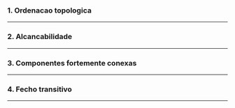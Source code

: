 ### 1. Ordenacao topologica

---
### 2. Alcancabilidade

---
### 3. Componentes fortemente conexas

---
### 4. Fecho transitivo

---
